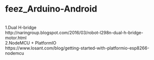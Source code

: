 # feez_Arduino-Android<br>
<br>
1.Dual H-bridge<br>
http://naringroup.blogspot.com/2016/03/robot-l298n-dual-h-bridge-motor.html<br>
2.NodeMCU + PlatformIO<br>
https://www.losant.com/blog/getting-started-with-platformio-esp8266-nodemcu<br>

